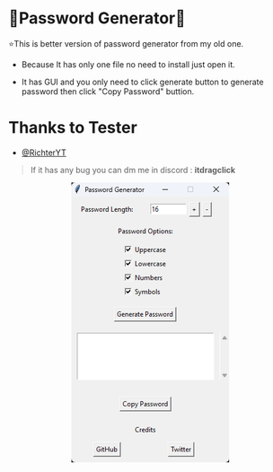 
# 🔑Password Generator🔑
⭐This is better version of password generator from my old one.

- Because It has only one file no need to install just open it.

- It has GUI and you only need to click generate button to generate password then click "Copy Password" buttion.


# Thanks to Tester
- [@RichterYT](https://github.com/RichterYT)

> If it has any bug you can dm me in discord : **itdragclick**

<div align="center" id="top"> 
  <img src="./image_2023-07-03_020834782.png" alt="Anubis" />

  &#xa0;

</div>

